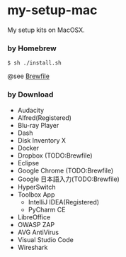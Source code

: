 # my-setup-mac
My setup kits on MacOSX.


### by Homebrew

```shell
$ sh ./install.sh
```

@see [Brewfile](./Brewfile)

### by Download

- Audacity
- Alfred(Registered)
- Blu-ray Player
- Dash
- Disk Inventory X
- Docker
- Dropbox (TODO:Brewfile)
- Eclipse
- Google Chrome (TODO:Brewfile)
- Google 日本語入力(TODO:Brewfile)
- HyperSwitch
- Toolbox App
  - IntelliJ IDEA(Registered)
  - PyCharm CE
- LibreOffice
- OWASP ZAP
- AVG AntiVirus
- Visual Studio Code
- Wireshark

